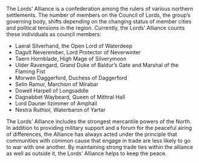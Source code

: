 The Lords’ Alliance is a confederation among the rulers of various northern settlements. The number of members on the Council of Lords, the group’s governing body, shifts depending on the changing status of member cities and political tensions in the region. Currently, the Lords’ Alliance counts these individuals as council members:

- Laeral Silverhand, the Open Lord of Waterdeep
- Dagult Neverember, Lord Protector of Neverwinter
- Taern Hornblade, High Mage of Silverymoon
- Ulder Ravengard, Grand Duke of Baldur’s Gate and Marshal of the Flaming Fist
- Morwen Daggerford, Duchess of Daggerford
- Selin Ramur, Marchion of Mirabar
- Dowell Harpell of Longsaddle
- Dagnabbet Waybeard, Queen of Mithral Hall
- Lord Dauner Ilzimmer of Amphail
- Nestra Ruthiol, Waterbaron of Yartar

The Lords’ Alliance includes the strongest mercantile powers of the North. In addition to providing military support and a forum for the peaceful airing of differences, the Alliance has always acted under the principle that communities with common cause that engage in trade are less likely to go to war with one another. By maintaining strong trade ties within the alliance as well as outside it, the Lords’ Alliance helps to keep the peace.